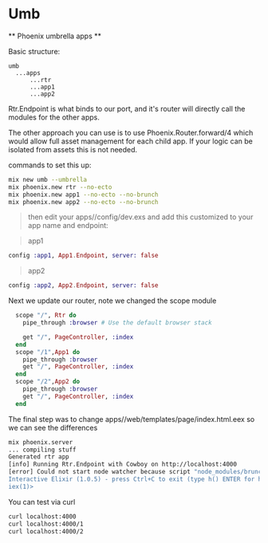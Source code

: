 
Umb
===

** Phoenix umbrella apps **


Basic structure: 

```
umb
  ...apps
      ...rtr
      ...app1
      ...app2
```

Rtr.Endpoint is what binds to our port, and it's router will directly call the modules for the other apps.  

The other approach you can use is to use Phoenix.Router.forward/4 which would allow full asset management for each child app.  If your logic can be isolated from assets this is not needed.

commands to set this up:

```sh
mix new umb --umbrella
mix phoenix.new rtr --no-ecto
mix phoenix.new app1 --no-ecto --no-brunch
mix phoenix.new app2 --no-ecto --no-brunch
```

> then edit your apps/<app>/config/dev.exs and add this customized to your app name and endpoint: 

>app1
```elixir
config :app1, App1.Endpoint, server: false
```

>app2
```elixir
config :app2, App2.Endpoint, server: false
```

Next we update our router, note we changed the scope module

```elixir
  scope "/", Rtr do
    pipe_through :browser # Use the default browser stack

    get "/", PageController, :index
  end
  scope "/1",App1 do
    pipe_through :browser
    get "/", PageController, :index
  end
  scope "/2",App2 do
    pipe_through :browser
    get "/", PageController, :index
  end
```

The final step was to change apps/<app>/web/templates/page/index.html.eex so we can see the differences

```sh 
mix phoenix.server
... compiling stuff
Generated rtr app
[info] Running Rtr.Endpoint with Cowboy on http://localhost:4000
[error] Could not start node watcher because script "node_modules/brunch/bin/brunch" does not exist. Your Phoenix application is still running, however assets won't be compiled. You may fix this by running "npm install".
Interactive Elixir (1.0.5) - press Ctrl+C to exit (type h() ENTER for help)
iex(1)>
```

You can test via curl

```sh
curl localhost:4000
curl localhost:4000/1
curl localhost:4000/2
```

